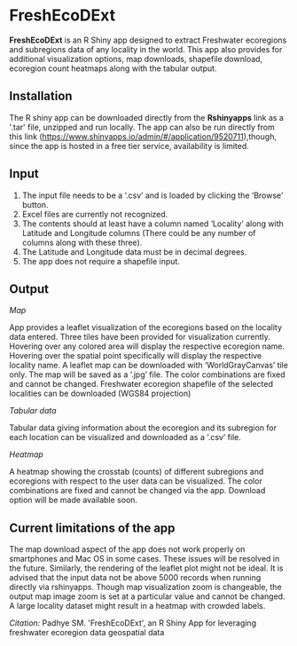 # FreshEcoDExt


**FreshEcoDExt** is an R Shiny app designed to extract Freshwater ecoregions and subregions data of any locality in the world. 
This app also provides for additional visualization options, map downloads, 
shapefile download, ecoregion count heatmaps along with the tabular output. 


## Installation

The R shiny app can be downloaded directly from the **Rshinyapps** link as a '.tar' file,  unzipped and run locally. The app can also be
run directly from this link (<https://www.shinyapps.io/admin/#/application/9520711>),though, 
since the app is hosted in a free tier service, availability is limited. 


## Input

1.  The input file needs to be a ‘.csv’ and is loaded by clicking the ‘Browse’ button. 
2.  Excel files are currently not recognized.
3.  The contents should at least have a column named ‘Locality’ along with Latitude and Longitude columns
   (There could be any number of columns along with these three).
4.  The Latitude and Longitude data must be in decimal degrees. 
5.  The app does not require a shapefile input.


## Output

*Map* 

App provides a leaflet visualization of the ecoregions based on the locality data entered. Three tiles have been provided for visualization currently.  
Hovering over any colored area will display the respective ecoregion name. Hovering over the spatial point specifically will display the respective locality name. 
A leaflet map can be downloaded with ‘WorldGrayCanvas’ tile only. The map will be saved as a ‘.jpg’ file. The color combinations are fixed and cannot be changed.
Freshwater ecoregion shapefile of the selected localities can be downloaded (WGS84 projection)


*Tabular data*

Tabular data giving information about the ecoregion and its subregion for each location can be visualized and downloaded as a ‘.csv’ file.


*Heatmap*

A heatmap showing the crosstab (counts) of different subregions and ecoregions with respect to the user data can be visualized. The color combinations are fixed 
and cannot be changed via the app. Download option will be made available soon.


## Current limitations of the app

The map download aspect of the app does not work properly on smartphones and Mac OS in some cases. These issues will be resolved in the future. 
Similarly, the rendering of the leaflet plot might not be ideal. It is advised that the input data not be above 5000 records when running directly via rshinyapps.
Though map visualization zoom is changeable, the output map image zoom is set at a particular value and cannot be changed.
A large locality dataset might result in a heatmap with crowded labels.


*Citation:* Padhye SM. 'FreshEcoDExt', an R Shiny App for leveraging freshwater ecoregion data geospatial data
